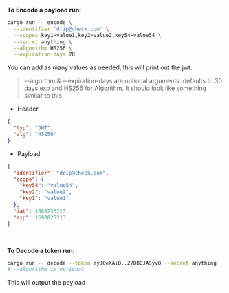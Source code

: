 **To Encode a payload run:**
```bash
cargo run -- encode \
  --identifier 'drip@check.com' \
  --scopes key1=value1,key2=value2,key54=value54 \
  --secret anything \
  --algorithm HS256 \
  --expiration-days 78

```
You can add as many values as needed, this will print out the jwt.
> --algorthm & --expiration-days are optional arguments. defaults to 30 days exp and HS256 for Algorithm. 
It should look like something similar to this
- Header
```json
{
  "typ": "JWT",
  "alg": "HS256"
}
```
- Payload
```json
{
  "identifier": "drip@check.com",
  "scope": {
    "key54": "value54",
    "key2": "value2",
    "key1": "value1"
  },
  "iat": 1688233213,
  "exp": 1690825213
}
```
<br>

**To Decode a token run:**
```bash
cargo run -- decode --token eyJ0eXAiO..27DBQJASyvQ --secret anything
# --algorithm is optional
```
This will output the payload